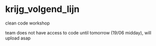 # krijg_volgend_lijn
clean code workshop

team does not have access to code until tomorrow (19/06 midday), will upload asap
